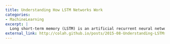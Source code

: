 ```yaml
---
title: Understanding How LSTM Networks Work
categories:
- MachineLearning
excerpt: |
  Long short-term memory (LSTM) is an artificial recurrent neural network (RNN) architecture used in the field of deep learning with many applications in speech recognition, time series anomaly detection, etc.
external_link: http://colah.github.io/posts/2015-08-Understanding-LSTMs/
---
```


